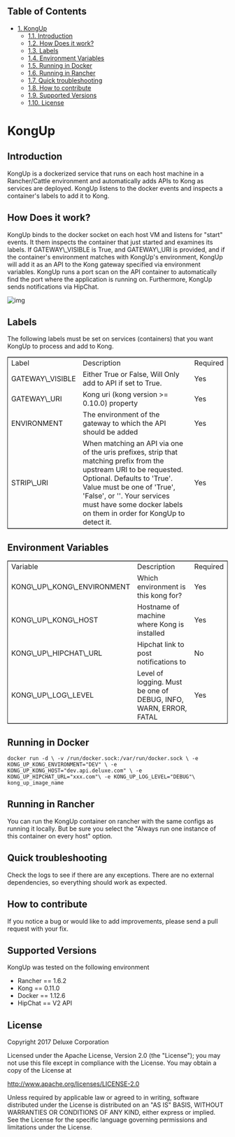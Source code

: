 <div id="table-of-contents">
<h2>Table of Contents</h2>
<div id="text-table-of-contents">
<ul>
<li><a href="#sec-1">1. KongUp</a>
<ul>
<li><a href="#sec-1-1">1.1. Introduction</a></li>
<li><a href="#sec-1-2">1.2. How Does it work?</a></li>
<li><a href="#sec-1-3">1.3. Labels</a></li>
<li><a href="#sec-1-4">1.4. Environment Variables</a></li>
<li><a href="#sec-1-5">1.5. Running in Docker</a></li>
<li><a href="#sec-1-6">1.6. Running in Rancher</a></li>
<li><a href="#sec-1-7">1.7. Quick troubleshooting</a></li>
<li><a href="#sec-1-8">1.8. How to contribute</a></li>
<li><a href="#sec-1-9">1.9. Supported Versions</a></li>
<li><a href="#sec-1-10">1.10. License</a></li>
</ul>
</li>
</ul>
</div>
</div>


# KongUp<a id="sec-1" name="sec-1"></a>

## Introduction<a id="sec-1-1" name="sec-1-1"></a>

KongUp is a dockerized service that runs on each host machine in a
Rancher/Cattle environment and automatically adds APIs to Kong as
services are deployed. KongUp listens to the docker events and
inspects a container's labels to add it to Kong.

## How Does it work?<a id="sec-1-2" name="sec-1-2"></a>

KongUp binds to the docker socket on each host VM and listens for
"start" events. It them inspects the container that just started and
examines its labels. If GATEWAY\\\_VISIBLE is True, and GATEWAY\\\_URI is
provided, and if the container's environment matches with KongUp's
environment, KongUp will add it as an API to the Kong gateway
specified via environment variables. KongUp runs a port scan on the
API container to automatically find the port where the application is
running on.  Furthermore, KongUp sends notifications via HipChat.

![img](overview.png)

## Labels<a id="sec-1-3" name="sec-1-3"></a>

The following labels must be set on services (containers) that you
want KongUp to process and add to Kong.

<table border="2" cellspacing="0" cellpadding="6" rules="groups" frame="hsides">


<colgroup>
<col  class="left" />

<col  class="left" />

<col  class="left" />
</colgroup>
<tbody>
<tr>
<td class="left">Label</td>
<td class="left">Description</td>
<td class="left">Required</td>
</tr>


<tr>
<td class="left">GATEWAY\_VISIBLE</td>
<td class="left">Either True or False, Will Only add to API if set to True.</td>
<td class="left">Yes</td>
</tr>


<tr>
<td class="left">GATEWAY\_URI</td>
<td class="left">Kong uri (kong version >= 0.10.0) property</td>
<td class="left">Yes</td>
</tr>


<tr>
<td class="left">ENVIRONMENT</td>
<td class="left">The environment of the gateway to which the API should be added</td>
<td class="left">Yes</td>
</tr>


<tr>
<td class="left">STRIP\_URI</td>
<td class="left">When matching an API via one of the uris prefixes, strip that matching prefix from the upstream URI to be requested. Optional. Defaults to 'True'. Value must be one of 'True', 'False', or ''. Your services must have some docker labels on them in order for KongUp to detect it.</td>
<td class="left">Yes</td>
</tr>
</tbody>
</table>

## Environment Variables<a id="sec-1-4" name="sec-1-4"></a>

<table border="2" cellspacing="0" cellpadding="6" rules="groups" frame="hsides">


<colgroup>
<col  class="left" />

<col  class="left" />

<col  class="left" />
</colgroup>
<tbody>
<tr>
<td class="left">Variable</td>
<td class="left">Description</td>
<td class="left">Required</td>
</tr>


<tr>
<td class="left">KONG\_UP\_KONG\_ENVIRONMENT</td>
<td class="left">Which environment is this kong for?</td>
<td class="left">Yes</td>
</tr>


<tr>
<td class="left">KONG\_UP\_KONG\_HOST</td>
<td class="left">Hostname of machine where Kong is installed</td>
<td class="left">Yes</td>
</tr>


<tr>
<td class="left">KONG\_UP\_HIPCHAT\_URL</td>
<td class="left">Hipchat link to post notifications to</td>
<td class="left">No</td>
</tr>


<tr>
<td class="left">KONG\_UP\_LOG\_LEVEL</td>
<td class="left">Level of logging. Must be one of DEBUG, INFO, WARN, ERROR, FATAL</td>
<td class="left">Yes</td>
</tr>
</tbody>
</table>

## Running in Docker<a id="sec-1-5" name="sec-1-5"></a>

    docker run -d \ -v /run/docker.sock:/var/run/docker.sock \ -e
    KONG_UP_KONG_ENVIRONMENT="DEV" \ -e
    KONG_UP_KONG_HOST="dev.api.deluxe.com" \ -e
    KONG_UP_HIPCHAT_URL="xxx.com"\ -e KONG_UP_LOG_LEVEL="DEBUG"\
    kong_up_image_name

## Running in Rancher<a id="sec-1-6" name="sec-1-6"></a>

You can run the KongUp container on rancher with the same configs as
running it locally. But be sure you select the "Always run one
instance of this container on every host" option.

## Quick troubleshooting<a id="sec-1-7" name="sec-1-7"></a>

Check the logs to see if there are any exceptions. There are no
external dependencies, so everything should work as expected.

## How to contribute<a id="sec-1-8" name="sec-1-8"></a>

If you notice a bug or would like to add improvements, please send a
pull request with your fix.

## Supported Versions<a id="sec-1-9" name="sec-1-9"></a>

KongUp was tested on the following environment

-   Rancher == 1.6.2
-   Kong == 0.11.0
-   Docker == 1.12.6
-   HipChat == V2 API

## License<a id="sec-1-10" name="sec-1-10"></a>

Copyright 2017 Deluxe Corporation

Licensed under the Apache License, Version 2.0 (the "License"); you
may not use this file except in compliance with the License.  You may
obtain a copy of the License at

<http://www.apache.org/licenses/LICENSE-2.0>

Unless required by applicable law or agreed to in writing, software
distributed under the License is distributed on an "AS IS" BASIS,
WITHOUT WARRANTIES OR CONDITIONS OF ANY KIND, either express or
implied.  See the License for the specific language governing
permissions and limitations under the License.

